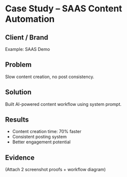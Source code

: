# Case Study – SAAS Content Automation

## Client / Brand
Example: SAAS Demo

## Problem
Slow content creation, no post consistency.

## Solution
Built AI-powered content workflow using system prompt.

## Results
- Content creation time: 70% faster
- Consistent posting system
- Better engagement potential

## Evidence
(Attach 2 screenshot proofs + workflow diagram)
